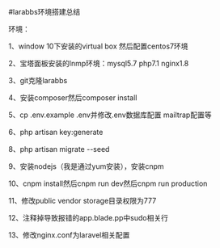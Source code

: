 #larabbs环境搭建总结

环境：

1、window 10下安装的virtual box 然后配置centos7环境

2、宝塔面板安装的lnmp环境：mysql5.7 php7.1 nginx1.8

3、git克隆larabbs

4、安装composer然后composer install

5、cp .env.example .env并修改.env数据库配置 mailtrap配置等

6、php artisan key:generate

8、php artisan migrate --seed

9、安装nodejs（我是通过yum安装），安装cnpm

10、cnpm install然后cnpm run dev然后cnpm run production

11、修改public vendor storage目录权限为777

12、注释掉导致报错的app.blade.pp中sudo相关行

13、修改nginx.conf为laravel相关配置
